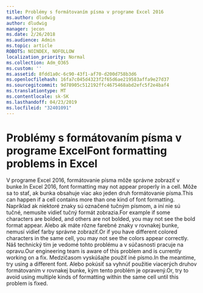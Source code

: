 ```yaml
---
title: Problémy s formátovaním písma v programe Excel 2016
ms.author: dludwig
author: dludwig
manager: jecon
ms.date: 2/26/2018
ms.audience: Admin
ms.topic: article
ROBOTS: NOINDEX, NOFOLLOW
localization_priority: Normal
ms.collection: Adm_O365
ms.custom: ''
ms.assetid: 8fdd1a0c-6c90-43f1-af70-d200d758b3d6
ms.openlocfilehash: 16fa7c045d4323f2f65d6ae219583affa9e27d37
ms.sourcegitcommit: 9d78905c512192ffc4675468abd2efc5f2e4baf4
ms.translationtype: MT
ms.contentlocale: sk-SK
ms.lasthandoff: 04/23/2019
ms.locfileid: "32401091"
---
```

# <a name="font-formatting-problems-in-excel"></a><span data-ttu-id="5d34d-102">Problémy s formátovaním písma v programe Excel</span><span class="sxs-lookup"><span data-stu-id="5d34d-102">Font formatting problems in Excel</span></span>

<span data-ttu-id="5d34d-103">V programe Excel 2016, formátovanie písma môže správne zobraziť v bunke.</span><span class="sxs-lookup"><span data-stu-id="5d34d-103">In Excel 2016, font formatting may not appear properly in a cell.</span></span> <span data-ttu-id="5d34d-104">Môže sa to stať, ak bunka obsahuje viac ako jeden druh formátovanie písma.</span><span class="sxs-lookup"><span data-stu-id="5d34d-104">This can happen if a cell contains more than one kind of font formatting.</span></span> <span data-ttu-id="5d34d-105">Napríklad ak niektoré znaky sú označené tučným písmom, a iní nie sú tučné, nemusíte vidieť tučný formát zobrazia.</span><span class="sxs-lookup"><span data-stu-id="5d34d-105">For example if some characters are bolded, and others are not bolded, you may not see the bold format appear.</span></span> <span data-ttu-id="5d34d-106">Alebo ak máte rôzne farebné znaky v rovnakej bunke, nemusí vidieť farby správne zobraziť.</span><span class="sxs-lookup"><span data-stu-id="5d34d-106">Or if you have different colored characters in the same cell, you may not see the colors appear correctly.</span></span> <span data-ttu-id="5d34d-107">Náš technický tím je vedomé tohto problému a v súčasnosti pracuje na opravu.</span><span class="sxs-lookup"><span data-stu-id="5d34d-107">Our engineering team is aware of this problem and is currently working on a fix.</span></span> <span data-ttu-id="5d34d-108">Medzičasom vyskúšajte použiť iné písmo.</span><span class="sxs-lookup"><span data-stu-id="5d34d-108">In the meantime, try using a different font.</span></span> <span data-ttu-id="5d34d-109">Alebo pokúsiť sa vyhnúť použitie viacerých druhov formátovaním v rovnakej bunke, kým tento problém je opravený.</span><span class="sxs-lookup"><span data-stu-id="5d34d-109">Or, try to avoid using multiple kinds of formatting within the same cell until this problem is fixed.</span></span> 
  

